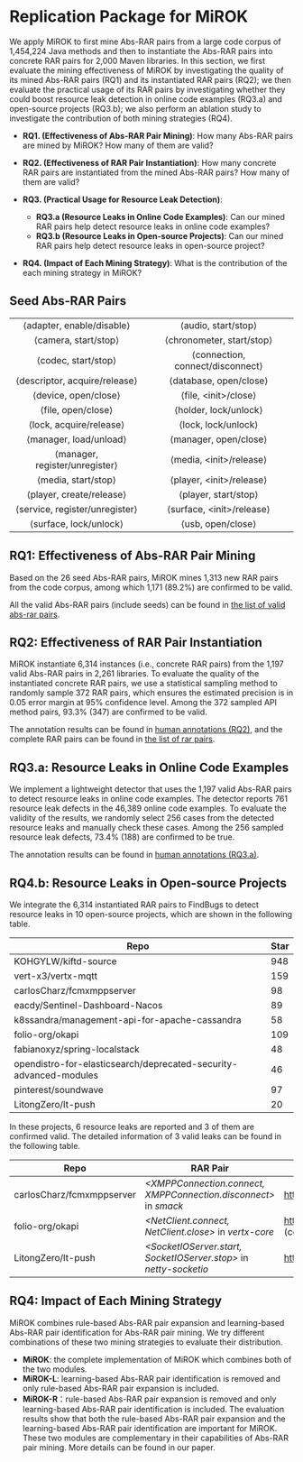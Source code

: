 # Replication Package for MiROK

We apply MiROK  to first mine Abs-RAR pairs from a large code corpus of 1,454,224 Java methods and then to instantiate the Abs-RAR pairs into concrete RAR pairs for 2,000 Maven libraries. In this section, we first evaluate the mining effectiveness of MiROK by investigating the quality of its mined Abs-RAR pairs (RQ1) and its instantiated RAR pairs (RQ2); we then evaluate the practical usage of its RAR pairs by investigating whether they could boost resource leak detection in online code examples (RQ3.a) and  open-source projects (RQ3.b); we also perform an ablation study to investigate the contribution of both mining strategies (RQ4).

- **RQ1. (Effectiveness of Abs-RAR Pair Mining)**: How many Abs-RAR pairs are mined by MiROK? How many of them are valid? 

- **RQ2. (Effectiveness of RAR Pair Instantiation)**: How many concrete RAR pairs are instantiated from the mined Abs-RAR pairs? How many of them are valid?

- **RQ3. (Practical Usage for Resource Leak Detection)**:
    - **RQ3.a (Resource Leaks in Online Code Examples)**: Can our mined RAR pairs help detect resource leaks in online code examples? 
    - **RQ3.b (Resource Leaks in Open-source Projects)**: Can our mined RAR pairs help detect resource leaks in open-source project? 
    
- **RQ4. (Impact of Each Mining Strategy)**: What is the contribution of the each mining strategy in MiROK?    

## Seed Abs-RAR Pairs

|       |       |
| :---: | :---: |
| ⟨adapter, enable/disable⟩ | ⟨audio, start/stop⟩ |
| ⟨camera, start/stop⟩ | ⟨chronometer, start/stop⟩ |
| ⟨codec, start/stop⟩ | ⟨connection, connect/disconnect⟩ |
| ⟨descriptor, acquire/release⟩ | ⟨database, open/close⟩ |
| ⟨device, open/close⟩ | ⟨file, &lt;init&gt;/close⟩ |
| ⟨file, open/close⟩ | ⟨holder, lock/unlock⟩ |
| ⟨lock, acquire/release⟩ | ⟨lock, lock/unlock⟩ |
| ⟨manager, load/unload⟩ | ⟨manager, open/close⟩ |
| ⟨manager, register/unregister⟩ | ⟨media, &lt;init&gt;/release⟩ |
| ⟨media, start/stop⟩ | ⟨player, &lt;init&gt;/release⟩ |
| ⟨player, create/release⟩ | ⟨player, start/stop⟩ |
| ⟨service, register/unregister⟩ | ⟨surface, &lt;init&gt;/release⟩ |
| ⟨surface, lock/unlock⟩ | ⟨usb, open/close⟩ |


## RQ1: Effectiveness of Abs-RAR Pair Mining
Based on the 26 seed Abs-RAR pairs, MiROK mines 1,313 new RAR pairs from the code corpus, among which 1,171 (89.2%) are confirmed to be valid. 

All the valid Abs-RAR pairs (include seeds) can be found in [the list of valid abs-rar pairs](./abs-rars.txt).

## RQ2: Effectiveness of RAR Pair Instantiation
MiROK instantiate 6,314 instances (i.e., concrete RAR pairs) from the 1,197 valid Abs-RAR pairs in 2,261 libraries.
To evaluate the quality of the instantiated concrete RAR pairs, we use a statistical sampling method to randomly sample 372 RAR pairs, which ensures the estimated precision is in 0.05 error margin at 95\% confidence level.
Among the 372 sampled API method pairs,  93.3% (347) are confirmed to be valid.

The annotation results can be found in [human annotations (RQ2)](./rq2.csv), and the complete RAR pairs can be found in [the list of rar pairs](./rars.txt).


## RQ3.a: Resource Leaks in Online Code Examples
We implement a lightweight detector that uses the 1,197 valid Abs-RAR pairs to detect resource leaks in online code examples.
The detector reports 761 resource leak defects in the 46,389 online code examples.
To evaluate the validity of the results, we randomly select 256 cases from the detected resource leaks and manually check these cases.
Among the 256 sampled resource leak defects, 73.4% (188) are confirmed to be true.

The annotation results can be found in [human annotations (RQ3.a)](./rq3a.zip).


## RQ4.b: Resource Leaks in Open-source Projects
We integrate the 6,314 instantiated RAR pairs to FindBugs to detect resource leaks in 10 open-source projects, which are shown in the following table.

| Repo                                                              | Star |
| ---                                                               | ---  |
| KOHGYLW/kiftd-source                                              | 948  |
| vert-x3/vertx-mqtt                                                | 159  |
| carlosCharz/fcmxmppserver                                         | 98   |
| eacdy/Sentinel-Dashboard-Nacos                                    | 89   |
| k8ssandra/management-api-for-apache-cassandra                     | 58   |
| folio-org/okapi                                                   | 109  |
| fabianoxyz/spring-localstack                                      | 48   |
| opendistro-for-elasticsearch/deprecated-security-advanced-modules | 46   |
| pinterest/soundwave                                               | 97   |
| LitongZero/lt-push                                                | 20   |

In these projects, 6 resource leaks are reported and 3 of them are confirmed valid. The detailed information of 3 valid leaks can be found in the following table.

|  Repo                        | RAR Pair                                                          | Pull Request or Issue                                    |
| ---------                    | ---                                                               | ---                                                      |
| carlosCharz/fcmxmppserver    | *<XMPPConnection.connect, XMPPConnection.disconnect>* in *smack*  | https://github.com/carlosCharz/fcmxmppserver/pull/9      |
| folio-org/okapi              | *<NetClient.connect, NetClient.close>* in *vertx-core*            | https://github.com/folio-org/okapi/pull/1303 (confirmed) |
| LitongZero/lt-push           | *<SocketIOServer.start, SocketIOServer.stop>* in *netty-socketio* | https://github.com/LitongZero/lt-push/issues/3           |

 
 
## RQ4: Impact of Each Mining Strategy
MiROK combines rule-based Abs-RAR pair expansion and learning-based Abs-RAR pair identification for Abs-RAR pair mining. We try different combinations of these two mining strategies to evaluate their distribution.
- **MiROK**: the complete implementation of MiROK which combines both of the two modules.
- **MiROK-L**: learning-based Abs-RAR pair identification is removed and only rule-based Abs-RAR pair expansion is included.
- **MiROK-R**：rule-based Abs-RAR pair expansion is removed and only learning-based Abs-RAR pair identification is included.
The evaluation results show that both the rule-based Abs-RAR pair expansion and the learning-based Abs-RAR pair identification are important for MiROK.
These two modules are complementary in their capabilities of Abs-RAR pair mining.
More details can be found in our paper.


<!-- ## Code Implementation
The code for the tools for RQ3 and RQ4 can be found in: [tools](./tool%20implementation.zip) -->

